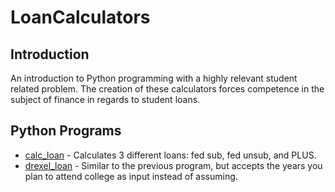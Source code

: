 # LoanCalculators
## Introduction
An introduction to Python programming with a highly relevant student related problem. The creation of these calculators forces competence in the subject of finance in regards to student loans.
## Python Programs
  * [calc_loan]( https://github.com/Spades86/Undergraduate/blob/master/Python/LoanCalculators/src/calc_loan.py) - Calculates 3 different loans: fed sub, fed unsub, and PLUS.
  * [drexel_loan]( https://github.com/Spades86/Undergraduate/blob/master/Python/LoanCalculators/src/drexel_loan.py) - Similar to the previous program, but accepts the years you plan to attend college as input instead of assuming.
